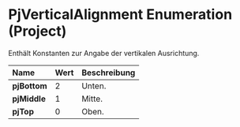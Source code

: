 
# PjVerticalAlignment Enumeration (Project)

Enthält Konstanten zur Angabe der vertikalen Ausrichtung.



|**Name**|**Wert**|**Beschreibung**|
|:-----|:-----|:-----|
|**pjBottom**|2|Unten.|
|**pjMiddle**|1|Mitte.|
|**pjTop**|0|Oben.|
